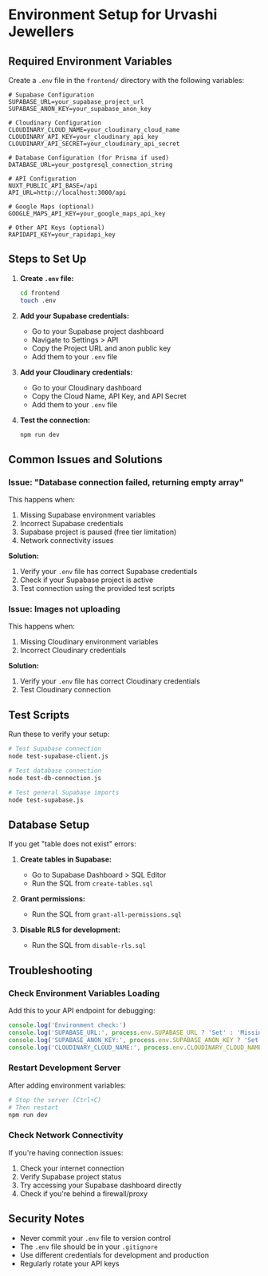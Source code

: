 # Environment Setup for Urvashi Jewellers

## Required Environment Variables

Create a `.env` file in the `frontend/` directory with the following variables:

```env
# Supabase Configuration
SUPABASE_URL=your_supabase_project_url
SUPABASE_ANON_KEY=your_supabase_anon_key

# Cloudinary Configuration
CLOUDINARY_CLOUD_NAME=your_cloudinary_cloud_name
CLOUDINARY_API_KEY=your_cloudinary_api_key
CLOUDINARY_API_SECRET=your_cloudinary_api_secret

# Database Configuration (for Prisma if used)
DATABASE_URL=your_postgresql_connection_string

# API Configuration
NUXT_PUBLIC_API_BASE=/api
API_URL=http://localhost:3000/api

# Google Maps (optional)
GOOGLE_MAPS_API_KEY=your_google_maps_api_key

# Other API Keys (optional)
RAPIDAPI_KEY=your_rapidapi_key
```

## Steps to Set Up

1. **Create `.env` file:**
   ```bash
   cd frontend
   touch .env
   ```

2. **Add your Supabase credentials:**
   - Go to your Supabase project dashboard
   - Navigate to Settings > API
   - Copy the Project URL and anon public key
   - Add them to your `.env` file

3. **Add your Cloudinary credentials:**
   - Go to your Cloudinary dashboard
   - Copy the Cloud Name, API Key, and API Secret
   - Add them to your `.env` file

4. **Test the connection:**
   ```bash
   npm run dev
   ```

## Common Issues and Solutions

### Issue: "Database connection failed, returning empty array"

This happens when:
1. Missing Supabase environment variables
2. Incorrect Supabase credentials
3. Supabase project is paused (free tier limitation)
4. Network connectivity issues

**Solution:**
1. Verify your `.env` file has correct Supabase credentials
2. Check if your Supabase project is active
3. Test connection using the provided test scripts

### Issue: Images not uploading

This happens when:
1. Missing Cloudinary environment variables
2. Incorrect Cloudinary credentials

**Solution:**
1. Verify your `.env` file has correct Cloudinary credentials
2. Test Cloudinary connection

## Test Scripts

Run these to verify your setup:

```bash
# Test Supabase connection
node test-supabase-client.js

# Test database connection
node test-db-connection.js

# Test general Supabase imports
node test-supabase.js
```

## Database Setup

If you get "table does not exist" errors:

1. **Create tables in Supabase:**
   - Go to Supabase Dashboard > SQL Editor
   - Run the SQL from `create-tables.sql`

2. **Grant permissions:**
   - Run the SQL from `grant-all-permissions.sql`

3. **Disable RLS for development:**
   - Run the SQL from `disable-rls.sql`

## Troubleshooting

### Check Environment Variables Loading

Add this to your API endpoint for debugging:

```javascript
console.log('Environment check:')
console.log('SUPABASE_URL:', process.env.SUPABASE_URL ? 'Set' : 'Missing')
console.log('SUPABASE_ANON_KEY:', process.env.SUPABASE_ANON_KEY ? 'Set' : 'Missing')
console.log('CLOUDINARY_CLOUD_NAME:', process.env.CLOUDINARY_CLOUD_NAME ? 'Set' : 'Missing')
```

### Restart Development Server

After adding environment variables:
```bash
# Stop the server (Ctrl+C)
# Then restart
npm run dev
```

### Check Network Connectivity

If you're having connection issues:
1. Check your internet connection
2. Verify Supabase project status
3. Try accessing your Supabase dashboard directly
4. Check if you're behind a firewall/proxy

## Security Notes

- Never commit your `.env` file to version control
- The `.env` file should be in your `.gitignore`
- Use different credentials for development and production
- Regularly rotate your API keys 